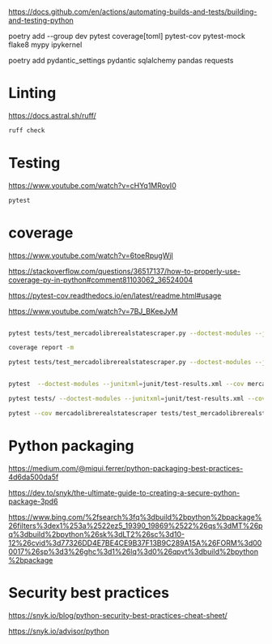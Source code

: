 
https://docs.github.com/en/actions/automating-builds-and-tests/building-and-testing-python

poetry add --group dev pytest coverage[toml] pytest-cov pytest-mock flake8 mypy ipykernel

poetry add pydantic_settings pydantic sqlalchemy pandas requests

# Linting

https://docs.astral.sh/ruff/

```bash
ruff check
```

# Testing

https://www.youtube.com/watch?v=cHYq1MRoyI0

```bash
pytest
```

# coverage

https://www.youtube.com/watch?v=6toeRpugWjI

https://stackoverflow.com/questions/36517137/how-to-properly-use-coverage-py-in-python#comment81103062_36524004

https://pytest-cov.readthedocs.io/en/latest/readme.html#usage

https://www.youtube.com/watch?v=7BJ_BKeeJyM

```bash

pytest tests/test_mercadolibrerealstatescraper.py --doctest-modules --junitxml=junit/test-results.xml --cov mercadolibrerealstatescraper --cov-report=

coverage report -m

pytest tests/test_mercadolibrerealstatescraper.py --doctest-modules --junitxml=junit/test-results.xml --cov mercadolibrerealstatescraper --cov-report=xml --cov-report=html


pytest  --doctest-modules --junitxml=junit/test-results.xml --cov mercadolibrerealstatescraper tests/test_mercadolibrerealstatescraper.py

pytest tests/ --doctest-modules --junitxml=junit/test-results.xml --cov --cov-report=xml --cov-report=html

pytest --cov mercadolibrerealstatescraper tests/test_mercadolibrerealstatescraper.py
```

# Python packaging

https://medium.com/@miqui.ferrer/python-packaging-best-practices-4d6da500da5f

https://dev.to/snyk/the-ultimate-guide-to-creating-a-secure-python-package-3pd6

https://www.bing.com/%2fsearch%3fq%3dbuild%2bpython%2bpackage%26filters%3dex1%253a%2522ez5_19390_19869%2522%26qs%3dMT%26pq%3dbuild%2bpython%26sk%3dLT2%26sc%3d10-12%26cvid%3d77326DD4E7BE4CE9B37F13B9C289A15A%26FORM%3d000017%26sp%3d3%26ghc%3d1%26lq%3d0%26qpvt%3dbuild%2bpython%2bpackage

# Security best practices

https://snyk.io/blog/python-security-best-practices-cheat-sheet/

https://snyk.io/advisor/python